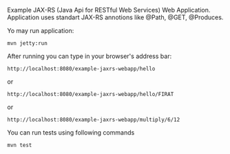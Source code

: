 
Example JAX-RS (Java Api for RESTful Web Services) Web Application. Application uses standart JAX-RS annotions like @Path, @GET, @Produces.

Yo may run application:

```
mvn jetty:run
```

After running you can type in your browser's address bar:

```
http://localhost:8080/example-jaxrs-webapp/hello
```

or

```
http://localhost:8080/example-jaxrs-webapp/hello/FIRAT
```

or

```
http://localhost:8080/example-jaxrs-webapp/multiply/6/12
```

You can run tests using following commands

```
mvn test
```
